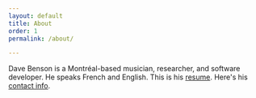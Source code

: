 ```yaml
---
layout: default
title: About
order: 1
permalink: /about/

---
```



Dave Benson is a Montréal-based musician, researcher, and software developer. He speaks French and English. This is his [resume](/images/dave_benson_resume_01_12_2023.pdf). Here's his [contact info](mailto:davebenson.ca@gmail.com).